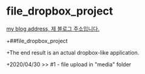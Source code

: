 # file_dropbox_project

[my blog address, 제 블로그 주소입니다.](vomggot.tistory.com)


+##file_dropbox_project 

+The end result is an actual dropbox-like application.


+2020/04/30 >> #1 - file upload in "media" folder
